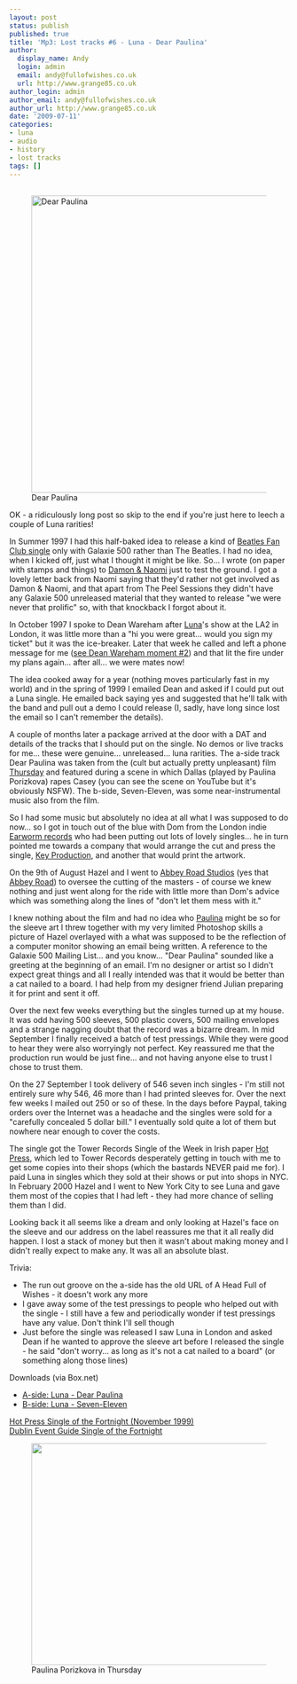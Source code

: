 ```yaml
---
layout: post
status: publish
published: true
title: 'Mp3: Lost tracks #6 - Luna - Dear Paulina'
author:
  display_name: Andy
  login: admin
  email: andy@fullofwishes.co.uk
  url: http://www.grange85.co.uk
author_login: admin
author_email: andy@fullofwishes.co.uk
author_url: http://www.grange85.co.uk
date: '2009-07-11'
categories:
- luna
- audio
- history
- lost tracks
tags: []
---
```

<p><figure class="caption aligncenter"><br />
<a href="http://www.flickr.com/photos/grange85/3710107636/" title="Dear Paulina by andyaldridge, on Flickr"><img src="https://farm4.staticflickr.com/3455/3710107636_754218dbe6_z.jpg" width="640" height="536" alt="Dear Paulina"></a><figcaption class="caption-text">Dear Paulina</figcaption></figure>
<p>OK - a ridiculously long post so skip to the end if you're just here to leech a couple of Luna rarities!</p>
<p>In Summer 1997 I had this half-baked idea to release a kind of <a href="http://en.wikipedia.org/wiki/The_Beatles%27_Christmas_Album#1963:_The_Beatles_Christmas_Record">Beatles Fan Club single</a> only with Galaxie 500 rather than The Beatles. I had no idea, when I kicked off, just what I thought it might be like. So... I wrote (on paper with stamps and things) to <a href="http://www.damonandnaomi.com">Damon & Naomi</a> just to test the ground. I got a lovely letter back from Naomi saying that they'd rather not get involved as Damon & Naomi, and that apart from The Peel Sessions they didn't have any Galaxie 500 unreleased material that they wanted to release "we were never that prolific" so, with that knockback I forgot about it.</p>
<p><a id="more"></a><a id="more-1417"></a>
<p>In October 1997 I spoke to Dean Wareham after <a href="http://www.fuzzywuzzy.com">Luna</a>'s show at the LA2 in London, it was little more than a "hi you were great... would you sign my ticket" but it was the ice-breaker. Later that week he called and left a phone message for me (<a href="http://www.grange85.co.uk/swirling/2007/07/20/my-top-6dean-wareham-moments/">see Dean Wareham moment #2</a>) and that lit the fire under my plans again... after all... we were mates now!</p>
<p>The idea cooked away for a year (nothing moves particularly fast in my world) and in the spring of 1999 I emailed Dean and asked if I could put out a Luna single. He emailed back saying yes and suggested that he'll talk with the band and pull out a demo I could release (I, sadly, have long since lost the email so I can't remember the details). </p>
<p><!--more-->
<p>A couple of months later a package arrived at the door with a DAT and details of the tracks that I should put on the single. No demos or live tracks for me... these were genuine... unreleased... luna rarities. The a-side track Dear Paulina was taken from the (cult but actually pretty unpleasant) film <a href="http://en.wikipedia.org/wiki/Thursday_(1998_film)">Thursday</a> and featured during a scene in which Dallas (played by Paulina Porizkova) rapes Casey (you can see the scene on YouTube but it's obviously NSFW). The b-side, Seven-Eleven, was some near-instrumental music also from the film.</p>
<p>So I had some music but absolutely no idea at all what I was supposed to do now... so I got in touch out of the blue with Dom from the London indie <a href="http://www.myspace.com/earwormrecords">Earworm records</a> who had been putting out lots of lovely singles... he in turn pointed me towards a company that would arrange the cut and press the single, <a href="http://www.keyproduction.co.uk/">Key Production</a>, and another that would print the artwork.</p>
<p>On the 9th of August Hazel and I went to <a href="http://www.abbeyroad.co.uk/">Abbey Road Studios</a> (yes that <a href="http://en.wikipedia.org/wiki/Abbey_Road_(album)">Abbey Road</a>) to oversee the cutting of the masters - of course we knew nothing and just went along for the ride with little more than Dom's advice which was something along the lines of "don't let them mess with it."</p>
<p>I knew nothing about the film and had no idea who <a href="http://en.wikipedia.org/wiki/Paulina_Porizkova">Paulina</a> might be so for the sleeve art I threw together with my very limited Photoshop skills a picture of Hazel overlayed with a what was supposed to be the reflection of a computer monitor showing an email being written. A reference to the Galaxie 500 Mailing List... and you know... "Dear Paulina" sounded like a greeting at the beginning of an email. I'm no designer or artist so I didn't expect great things and all I really intended was that it would be better than a cat nailed to a board. I had help from my designer friend Julian preparing it for print and sent it off.</p>
<p>Over the next few weeks everything but the singles turned up at my house. It was odd having 500 sleeves, 500 plastic covers, 500 mailing envelopes and a strange nagging doubt that the record was a bizarre dream. In mid September I finally received a batch of test pressings. While they were good to hear they were also worryingly not perfect. Key reassured me that the production run would be just fine... and not having anyone else to trust I chose to trust them.</p>
<p>On the 27 September I took delivery of 546 seven inch singles - I'm still not entirely sure why 546, 46 more than I had printed sleeves for. Over the next few weeks I mailed out 250 or so of these. In the days before Paypal, taking orders over the Internet was a headache and the singles were sold for a "carefully concealed 5 dollar bill." I eventually sold quite a lot of them but nowhere near enough to cover the costs. </p>
<p>The single got the Tower Records Single of the Week in Irish paper <a href="http://www.hotpress.com/">Hot Press</a>, which led to Tower Records desperately getting in touch with me to get some copies into their shops (which the bastards NEVER paid me for). I paid Luna in singles which they sold at their shows or put into shops in NYC. In February 2000 Hazel and I went to New York City to see Luna and gave them most of the copies that I had left - they had more chance of selling them than I did.</p>
<p>Looking back it all seems like a dream and only looking at Hazel's face on the sleeve and our address on the label reassures me that it all really did happen. I lost a stack of money but then it wasn't about making money and I didn't really expect to make any. It was all an absolute blast.</p>
<p>Trivia:</p>
<ul>
<li>The run out groove on the a-side has the old URL of A Head Full of Wishes - it doesn't work any more</li>
<li>I gave away some of the test pressings to people who helped out with the single - I still have a few and periodically wonder if test pressings have any value. Don't think I'll sell though</li>
<li>Just before the single was released I saw Luna in London and asked Dean if he wanted to approve the sleeve art before I released the single - he said "don't worry... as long as it's not a cat nailed to a board" (or something along those lines)</li>
</ul>
<p>Downloads (via Box.net)</p>
<ul>
<li><a href="http://www.box.net/shared/uig6ka6cl6">A-side: Luna - Dear Paulina</a></li>
<li><a href="http://www.box.net/shared/1qqgag7ezp">B-side: Luna - Seven-Eleven</a></li>
</ul>
<p><a href="http://oblivious.fullofwishes.co.uk/post/24603014328/dear-paulina-gets-single-of-the-fortnight-in">Hot Press Single of the Fortnight (November 1999)</a><br />
<a href="http://oblivious.fullofwishes.co.uk/post/24603234764/dear-paulina-gets-single-of-the-fortnight-in">Dublin Event Guide Single of the Fortnight</a></p>
<p><figure class="caption aligncenter" width="500"><img alt="" src="https://media.fullofwishes.co.uk/00-misc/pictures/thursday_paulina.jpg" title="Paulina Porizkova in Thursday" width="500" height="400" /><figcaption class="caption-text">Paulina Porizkova in Thursday</figcaption></figure>
